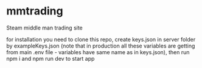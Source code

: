 # mmtrading
Steam middle man trading site

for installation you need to clone this repo, create keys.json in server folder by exampleKeys.json (note that in production all these variables are getting from main .env file - variables have same name as in keys.json), then run npm i and npm run dev to start app
